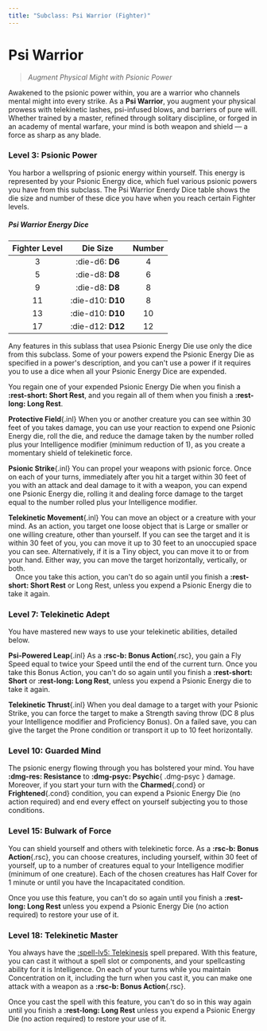 ```yaml
---
title: "Subclass: Psi Warrior (Fighter)"
---
```


<p style="display:none">
Augment Physical Might with Psionic Power
</p>

# Psi Warrior

> *Augment Physical Might with Psionic Power*

Awakened to the psionic power within, you are a warrior who channels mental might into every strike. As a **Psi Warrior**, you augment your physical prowess with telekinetic lashes, psi-infused blows, and barriers of pure will. Whether trained by a master, refined through solitary discipline, or forged in an academy of mental warfare, your mind is both weapon and shield — a force as sharp as any blade.

### Level 3: Psionic Power

You harbor a wellspring of psionic energy within yourself. This energy is represented by your Psionic Energy dice, which fuel various psionic powers you have from this subclass. The Psi Warrior Enerdy Dice table shows the die size and number of these dice you have when you reach certain Fighter levels.

##### Psi Warrior Energy Dice

| Fighter Level | Die Size | Number |
|:-:|:-:|:-:|
| 3 | :die-d6: **D6** | 4 |
| 5 | :die-d8: **D8** | 6 |
| 9 | :die-d8: **D8** | 8 |
| 11 | :die-d10: **D10** | 8 |
| 13 | :die-d10: **D10** | 10 |
| 17 | :die-d12: **D12** | 12 |

Any features in this sublass that usea Psionic Energy Die use only the dice from this subclass. Some of your powers expend the Psionic Energy Die as specified in a power's description, and you can't use a power if it requires you to use a dice when all your Psionic Energy Dice are expended.

You regain one of your expended Psionic Energy Die when you finish a **:rest-short: Short Rest**, and you regain all of them when you finish a **:rest-long: Long Rest**.

**Protective Field**{.inl} When you or another creature you can see within 30 feet of you takes damage, you can use your reaction to expend one Psionic Energy die, roll the die, and reduce the damage taken by the number rolled plus your Intelligence modifier (minimum reduction of 1), as you create a momentary shield of telekinetic force.

**Psionic Strike**{.inl} You can propel your weapons with psionic force. Once on each of your turns, immediately after you hit a target within 30 feet of you with an attack and deal damage to it with a weapon, you can expend one Psionic Energy die, rolling it and dealing force damage to the target equal to the number rolled plus your Intelligence modifier.

**Telekinetic Movement**{.inl} You can move an object or a creature with your mind. As an action, you target one loose object that is Large or smaller or one willing creature, other than yourself. If you can see the target and it is within 30 feet of you, you can move it up to 30 feet to an unoccupied space you can see. Alternatively, if it is a Tiny object, you can move it to or from your hand. Either way, you can move the target horizontally, vertically, or both.  
&emsp;Once you take this action, you can't do so again until you finish a **:rest-short: Short Rest** or Long Rest, unless you expend a Psionic Energy die to take it again.

### Level 7: Telekinetic Adept

You have mastered new ways to use your telekinetic abilities, detailed below.

**Psi-Powered Leap**{.inl} As a **:rsc-b: Bonus Action**{.rsc}, you gain a Fly Speed equal to twice your Speed until the end of the current turn. Once you take this Bonus Action, you can't do so again until you finish a **:rest-short: Short** or **:rest-long: Long Rest**, unless you expend a Psionic Energy die to take it again.

**Telekinetic Thrust**{.inl} When you deal damage to a target with your Psionic Strike, you can force the target to make a Strength saving throw (DC 8 plus your Intelligence modifier and Proficiency Bonus). On a failed save, you can give the target the Prone condition or transport it up to 10 feet horizontally.

### Level 10: Guarded Mind

The psionic energy flowing through you has bolstered your mind. You have **:dmg-res: Resistance** to **:dmg-psyc: Psychic**{ .dmg-psyc } damage. Moreover, if you start your turn with the **Charmed**{.cond} or **Frightened**{.cond} condition, you can expend a Psionic Energy Die (no action required) and end every effect on yourself subjecting you to those conditions.

### Level 15: Bulwark of Force

You can shield yourself and others with telekinetic force. As a **:rsc-b: Bonus Action**{.rsc}, you can choose creatures, including yourself, within 30 feet of yourself, up to a number of creatures equal to your Intelligence modifier (minimum of one creature). Each of the chosen creatures has Half Cover for 1 minute or until you have the Incapacitated condition.

Once you use this feature, you can't do so again until you finish a **:rest-long: Long Rest** unless you expend a Psionic Energy Die (no action required) to restore your use of it.

### Level 18: Telekinetic Master

You always have the [:spell-lv5: Telekinesis](../../spells/description/core/level-5.md#telekinesis) spell prepared. With this feature, you can cast it without a spell slot or components, and your spellcasting ability for it is Intelligence. On each of your turns while you maintain Concentration on it, including the turn when you cast it, you can make one attack with a weapon as a  **:rsc-b: Bonus Action**{.rsc}.

Once you cast the spell with this feature, you can't do so in this way again until you finish a **:rest-long: Long Rest** unless you expend a Psionic Energy Die (no action required) to restore your use of it.